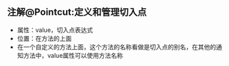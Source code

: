 ## 注解@Pointcut:定义和管理切入点
* 属性：value，切入点表达式
* 位置：在方法的上面
* 在一个自定义的方法上面，这个方法的名称看做是切入点的别名，在其他的通知方法中，value属性可以使用方法名称